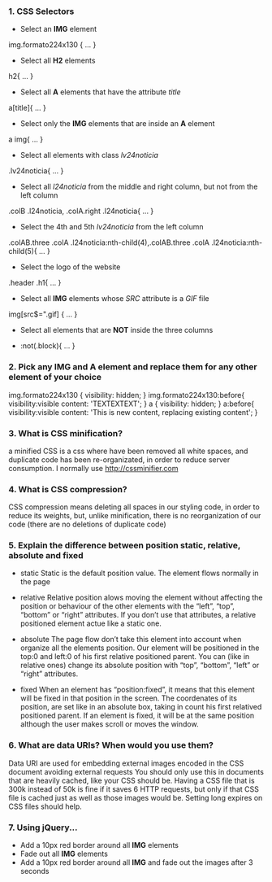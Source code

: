 ### 1. CSS Selectors

* Select an __IMG__ element

img.formato224x130 {
	...
}
* Select all __H2__ elements

h2{
	...
}
* Select all __A__ elements that have the attribute _title_

a[title]{
	...
}

* Select only the __IMG__ elements that are inside an __A__ element

a img{
	...
}

* Select all elements with class _lv24noticia_

.lv24noticia{
	...
}

* Select all _l24noticia_ from the middle and right column, but not from the left column

.colB .l24noticia, .colA.right .l24noticia{
	...
}

* Select the 4th and 5th _lv24noticia_ from the left column

.colAB.three .colA .l24noticia:nth-child(4),.colAB.three .colA .l24noticia:nth-child(5){
	...
}

* Select the logo of the website

.header .h1{
	...
}

* Select all __IMG__ elements whose _SRC_ attribute is a _GIF_ file

img[src$=".gif] {
	...
}

* Select all elements that are __NOT__ inside the three columns

* :not(.block){
	...	
}


### 2. Pick any __IMG__ and __A__ element and replace them for any other element of your choice

img.formato224x130 {
	visibility: hidden;
}
img.formato224x130:before{
	visibility:visible
	content: 'TEXTEXTEXT';
}
a {
	visibility: hidden;
}
a:before{
	visibility:visible
	content: 'This is new content, replacing existing content';
}


### 3. What is CSS minification?

a minified CSS is a css where have been removed all white spaces, and duplicate code has been re-organizated, in order to reduce server consumption. I normally use http://cssminifier.com

### 4. What is CSS compression?

CSS compression means deleting all spaces in our styling code, in order to reduce its weights, but, unlike minification, there is no reorganization of our code (there are no deletions of duplicate code)

### 5. Explain the difference between position static, relative, absolute and fixed

- static 
Static is the default position value. The element flows normally in the page 

- relative
Relative position alows moving the element without affecting the position or behaviour of the other elements with the “left”, “top”, “bottom” or “right” attributes. If you don’t use that attributes, a relative positioned element actue like a static one.

- absolute
The page flow don’t take this element into account when organize all the elements position. Our element will be positioned in the top:0 and left:0 of his first relative positioned parent. You can (like in relative ones) change its absolute position with “top”, “bottom”, “left” or “right” attributes.

- fixed
When an element has “position:fixed”, it means that this element will be fixed in that position in the screen. The coordenates of its position, are set like in an absolute box, taking in count his first relatived positioned parent.
If an element is fixed, it will be at the same position although the user makes scroll or moves the window.



### 6. What are data URIs? When would you use them?

Data URI are used for embedding external images encoded in the CSS document avoiding external requests
You should only use this in documents that are heavily cached, like your CSS should be. Having a CSS file that is 300k instead of 50k is fine if it saves 6 HTTP requests, but only if that CSS file is cached just as well as those images would be. Setting long expires on CSS files should help.

### 7. Using jQuery...

* Add a 10px red border around all __IMG__ elements 
* Fade out all __IMG__ elements
* Add a 10px red border around all __IMG__ and fade out the images after 3 seconds
